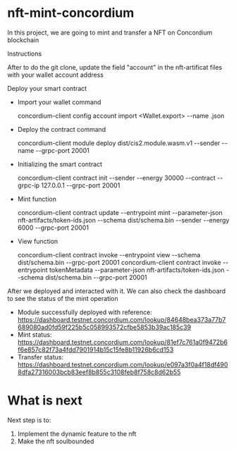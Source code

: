 # nft-mint-concordium

In this project, we are going to mint and transfer a NFT on Concordium blockchain

Instructions

After to do the git clone, update the field "account" in the nft-artificat files with your wallet account address

Deploy your smart contract

- Import your wallet command

  concordium-client config account import <Wallet.export> --name <Your-Wallet-Name>.json

- Deploy the contract command

  concordium-client module deploy dist/cis2.module.wasm.v1 --sender <YOUR-ADDRESS> --name <YOUR-MODULE-NAME> --grpc-port 20001

- Initializing the smart contract

  concordium-client contract init <YOUR-MODULE-NAME> --sender <YOUR-ADDRESS> --energy 30000 --contract <CONTRACT-NAME> --grpc-ip 127.0.0.1 --grpc-port 20001

- Mint function

  concordium-client contract update <YOUR-INDEX> --entrypoint mint --parameter-json nft-artifacts/token-ids.json --schema dist/schema.bin --sender <YOUR-ADDRESS> --energy 6000 --grpc-port 20001

- View function

  concordium-client contract invoke <YOUR-INDEX> --entrypoint view --schema dist/schema.bin --grpc-port 20001
  concordium-client contract invoke <YOUR-INDEX> --entrypoint tokenMetadata --parameter-json nft-artifacts/token-ids.json --schema dist/schema.bin --grpc-port 20001

After we deployed and interacted with it. We can also check the dashboard to see the status of the mint operation

- Module successfully deployed with reference: https://dashboard.testnet.concordium.com/lookup/84648bea373a77b7689080ad0fd59f225b5c058993572cfbe5853b39ac185c39
- Mint status: https://dashboard.testnet.concordium.com/lookup/81ef7c761a0f9472b6f6e857c82f73a4fdd7901914b15c15fe8b11926b6cd153
- Transfer status: https://dashboard.testnet.concordium.com/lookup/e097a3f0a4f18df4908dfa27316003bcb83eef8b855c3108feb8f758c8d62b55
  
  
 # What is next
Next step is to:
1. Implement the dynamic feature to the nft
2. Make the nft soulbounded
